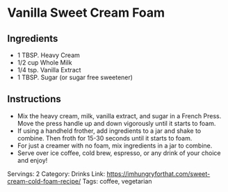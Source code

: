 # Vanilla Sweet Cream Foam
## Ingredients
- 1 TBSP. Heavy Cream
- 1/2 cup Whole Milk
- 1/4 tsp. Vanilla Extract
- 1 TBSP. Sugar (or sugar free sweetener)
## Instructions
- Mix the heavy cream, milk, vanilla extract, and sugar in a French Press. Move the press handle up and down vigorously until it starts to foam.
- If using a handheld frother, add ingredients to a jar and shake to combine. Then froth for 15-30 seconds until it starts to foam.
- For just a creamer with no foam, mix ingredients in a jar to combine.
- Serve over ice coffee, cold brew, espresso, or any drink of your choice and enjoy!

Servings: 2
Category: Drinks
Link: https://imhungryforthat.com/sweet-cream-cold-foam-recipe/
Tags: coffee, vegetarian
